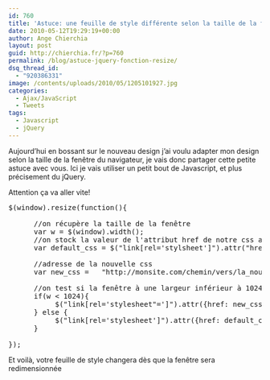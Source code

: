 ```yaml
---
id: 760
title: 'Astuce: une feuille de style différente selon la taille de la fenêtre'
date: 2010-05-12T19:29:19+00:00
author: Ange Chierchia
layout: post
guid: http://chierchia.fr/?p=760
permalink: /blog/astuce-jquery-fonction-resize/
dsq_thread_id:
  - "920386331"
image: /contents/uploads/2010/05/1205101927.jpg
categories:
  - Ajax/JavaScript
  - Tweets
tags:
  - Javascript
  - jQuery
---
```

Aujourd&rsquo;hui en bossant sur le nouveau design j&rsquo;ai voulu adapter mon design selon la taille de la fenêtre du navigateur, je vais donc partager cette petite astuce avec vous. Ici je vais utiliser un petit bout de Javascript, et plus précisement du jQuery.<!--more-->

Attention ça va aller vite!

<pre class="brush:js">$(window).resize(function(){

      //on récupère la taille de la fenêtre
      var w = $(window).width();
      //on stock la valeur de l'attribut href de notre css actuelle
      var default_css = $("link[rel='stylsheet']").attr("href");

      //adresse de la nouvelle css
      var new_css =   "http://monsite.com/chemin/vers/la_nouvelle.css";

      //on test si la fenêtre à une largeur inférieur à 1024px
      if(w &lt; 1024){
           $("link[rel='stylesheet"=']").attr({href: new_css});
      } else {
           $("link[rel='stylesheet']").attr({href: default_css});
      }

});</pre>

Et voilà, votre feuille de style changera dès que la fenêtre sera redimensionnée